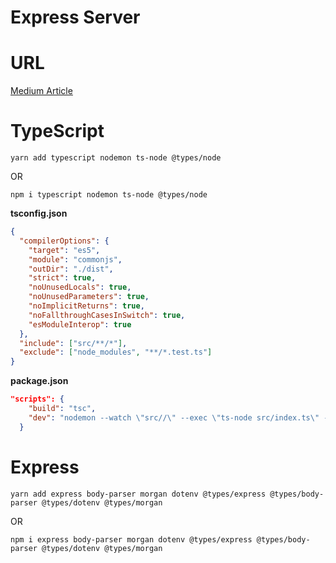 # Express Server

# URL
[Medium Article](https://medium.com/@oieduardorabelo/node-js-e-typescript-o-como-e-com-testes-7affce2c02a8)

# TypeScript

```
yarn add typescript nodemon ts-node @types/node
```
OR
```
npm i typescript nodemon ts-node @types/node
```

**tsconfig.json**
``` JSON
{
  "compilerOptions": {
    "target": "es5",
    "module": "commonjs",
    "outDir": "./dist",
    "strict": true,
    "noUnusedLocals": true,
    "noUnusedParameters": true,
    "noImplicitReturns": true,
    "noFallthroughCasesInSwitch": true,
    "esModuleInterop": true
  },
  "include": ["src/**/*"],
  "exclude": ["node_modules", "**/*.test.ts"]
}
```

**package.json**
``` JSON
"scripts": {
    "build": "tsc",
    "dev": "nodemon --watch \"src//\" --exec \"ts-node src/index.ts\" -e ts"
  }
```

# Express

```
yarn add express body-parser morgan dotenv @types/express @types/body-parser @types/dotenv @types/morgan
```
OR
```
npm i express body-parser morgan dotenv @types/express @types/body-parser @types/dotenv @types/morgan 
```
